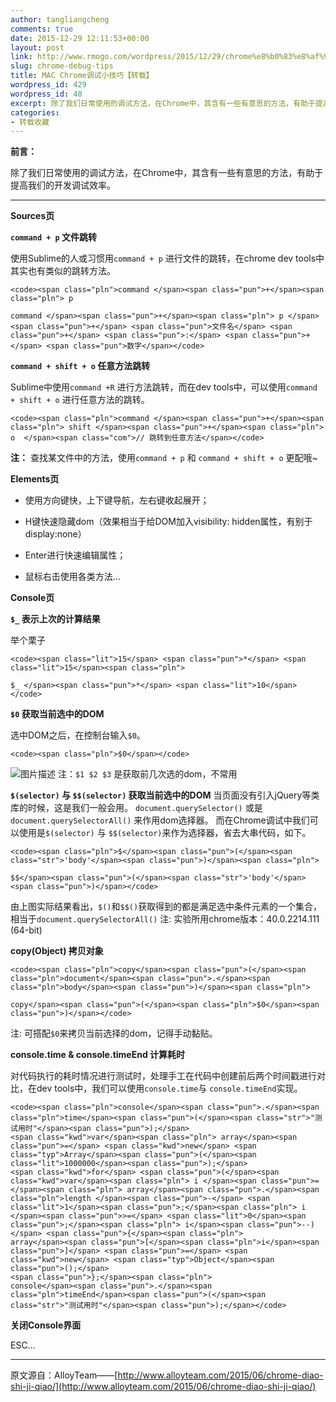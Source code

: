 ```yaml
---
author: tangliangcheng
comments: true
date: 2015-12-29 12:11:53+00:00
layout: post
link: http://www.rmogo.com/wordpress/2015/12/29/chrome%e8%b0%83%e8%af%95%e5%b0%8f%e6%8a%80%e5%b7%a7/
slug: chrome-debug-tips
title: MAC Chrome调试小技巧【转载】
wordpress_id: 429
wordpress_id: 40
excerpt: 除了我们日常使用的调试方法，在Chrome中，其含有一些有意思的方法，有助于提高我们的开发调试效率。
categories:
- 转载收藏
---
```


**前言：**

除了我们日常使用的调试方法，在Chrome中，其含有一些有意思的方法，有助于提高我们的开发调试效率。



* * *





**Sources页**

**`command + p` 文件跳转**

使用Sublime的人或习惯用`command + p` 进行文件的跳转，在chrome dev tools中其实也有类似的跳转方法。

    
    <code><span class="pln">command </span><span class="pun">+</span><span class="pln"> p  
    
    command </span><span class="pun">+</span><span class="pln"> p </span><span class="pun">+</span> <span class="pun">文件名</span> <span class="pun">+</span> <span class="pun">:</span> <span class="pun">+</span> <span class="pun">数字</span></code>


**`command + shift + o` 任意方法跳转**

Sublime中使用`command +R` 进行方法跳转，而在dev tools中，可以使用`command + shift + o` 进行任意方法的跳转。

    
    <code><span class="pln">command </span><span class="pun">+</span><span class="pln"> shift </span><span class="pun">+</span><span class="pln"> o  </span><span class="com">// 跳转到任意方法</span></code>


**注：** 查找某文件中的方法，使用`command + p` 和 `command + shift + o` 更配哦~

**Elements页**



	
  * 使用方向键快，上下键导航，左右键收起展开；

	
  * H键快速隐藏dom（效果相当于给DOM加入visibility: hidden属性，有别于display:none）

	
  * Enter进行快速编辑属性；

	
  * 鼠标右击使用各类方法…


**Console页**

**`$_` 表示上次的计算结果**

举个栗子

    
    <code><span class="lit">15</span> <span class="pun">*</span> <span class="lit">15</span><span class="pln">  
    
    $_ </span><span class="pun">*</span> <span class="lit">10</span> </code>


**`$0` 获取当前选中的DOM**

选中DOM之后，在控制台输入`$0`。

    
    <code><span class="pln">$0</span></code>


![图片描述](http://img.mukewang.com/55aef87f0001fd7105880240.png)
注：`$1 $2 $3` 是获取前几次选的dom，不常用

**`$(selector)` 与 `$$(selector)` 获取当前选中的DOM**
当页面没有引入jQuery等类库的时候，这是我们一般会用。
`document.querySelector()` 或是 `document.querySelectorAll()` 来作用dom选择器。
而在Chrome调试中我们可以使用是`$(selector)` 与 `$$(selector)`来作为选择器，省去大串代码，如下。

    
    <code><span class="pln">$</span><span class="pun">(</span><span class="str">'body'</span><span class="pun">)</span><span class="pln">
    
    $$</span><span class="pun">(</span><span class="str">'body'</span><span class="pun">)</span></code>


由上图实际结果看出，`$()`和`$$()`获取得到的都是满足选中条件元素的一个集合，相当于`document.querySelectorAll()`
注: 实验所用chrome版本：40.0.2214.111 (64-bit)

**copy(Object) 拷贝对象**

    
    <code><span class="pln">copy</span><span class="pun">(</span><span class="pln">document</span><span class="pun">.</span><span class="pln">body</span><span class="pun">)</span><span class="pln">
    
    copy</span><span class="pun">(</span><span class="pln">$0</span><span class="pun">)</span></code>


注: 可搭配`$0`来拷贝当前选择的dom，记得手动黏贴。

**console.time & console.timeEnd 计算耗时**

对代码执行的耗时情况进行测试时，处理手工在代码中创建前后两个时间戳进行对比，在dev tools中，我们可以使用`console.time`与 `console.timeEnd`实现。

    
    <code><span class="pln">console</span><span class="pun">.</span><span class="pln">time</span><span class="pun">(</span><span class="str">"测试用时"</span><span class="pun">);</span>
    <span class="kwd">var</span><span class="pln"> array</span><span class="pun">=</span> <span class="kwd">new</span> <span class="typ">Array</span><span class="pun">(</span><span class="lit">1000000</span><span class="pun">);</span>
    <span class="kwd">for</span> <span class="pun">(</span><span class="kwd">var</span><span class="pln"> i </span><span class="pun">=</span><span class="pln"> array</span><span class="pun">.</span><span class="pln">length </span><span class="pun">-</span> <span class="lit">1</span><span class="pun">;</span><span class="pln"> i </span><span class="pun">>=</span> <span class="lit">0</span><span class="pun">;</span><span class="pln"> i</span><span class="pun">--)</span> <span class="pun">{</span><span class="pln">
    array</span><span class="pun">[</span><span class="pln">i</span><span class="pun">]</span> <span class="pun">=</span> <span class="kwd">new</span> <span class="typ">Object</span><span class="pun">();</span>
    <span class="pun">};</span><span class="pln">
    console</span><span class="pun">.</span><span class="pln">timeEnd</span><span class="pun">(</span><span class="str">"测试用时"</span><span class="pun">);</span></code>


**关闭Console界面**

ESC…



* * *





原文源自：AlloyTeam——[http://www.alloyteam.com/2015/06/chrome-diao-shi-ji-qiao/](http://www.alloyteam.com/2015/06/chrome-diao-shi-ji-qiao/)
